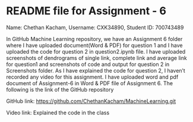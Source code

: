 # README file for Assignment - 6

Name: Chethan Kacham, 
Username: CXK34890, 
Student ID: 700743489

In GitHub Machine Learning repository, we have an Assignment 6 folder where I have uploaded document(Word & PDF)  for question 1 and I have uploaded the code for question 2 in question2.ipynb file. I have uploaded screenshots of dendrograms of single link, complete link and average link for question1 and screenshots of code and output for question 2 in Screenshots folder.
As I have explained the code for question 2, I haven’t recorded any video for this assignment. I have uploaded word and pdf document of Assignment-6 in Word & PDF file of Assignment 6. The following is the link of the GitHub repository
 
GitHub link: https://github.com/ChethanKacham/MachineLearning.git

Video link: Explained the code in the class
